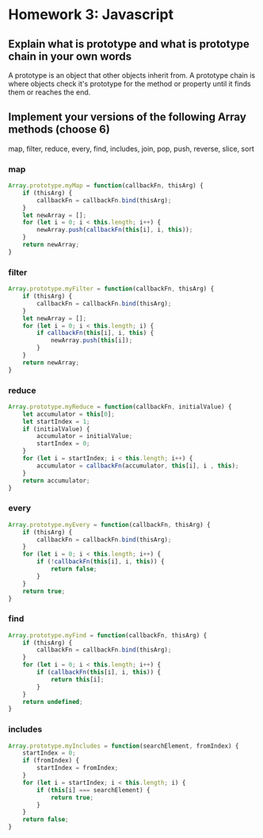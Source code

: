 # Homework 3: Javascript

## Explain what is prototype and what is prototype chain in your own words

A prototype is an object that other objects inherit from. A prototype chain is where objects check it's prototype for the method or property until it finds them or reaches the end.

## Implement your versions of the following Array methods (choose 6)

map, filter, reduce, every, find, includes, join, pop, push, reverse, slice, sort

### map

```javascript
Array.prototype.myMap = function(callbackFn, thisArg) {
    if (thisArg) {
        callbackFn = callbackFn.bind(thisArg);
    }
    let newArray = [];
    for (let i = 0; i < this.length; i++) {
        newArray.push(callbackFn(this[i], i, this));
    }
    return newArray;
}
```

### filter

```javascript
Array.prototype.myFilter = function(callbackFn, thisArg) {
    if (thisArg) {
        callbackFn = callbackFn.bind(thisArg);
    }
    let newArray = [];
    for (let i = 0; i < this.length; i) {
        if callbackFn(this[i], i, this) {
            newArray.push(this[i]);
        }
    }
    return newArray;
}
```

### reduce

```javascript
Array.prototype.myReduce = function(callbackFn, initialValue) {
    let accumulator = this[0];
    let startIndex = 1;
    if (initialValue) {
        accumulator = initialValue;
        startIndex = 0;
    }
    for (let i = startIndex; i < this.length; i++) {
        accumulator = callbackFn(accumulator, this[i], i , this);
    }
    return accumulator;
}
```

### every

```javascript
Array.prototype.myEvery = function(callbackFn, thisArg) {
    if (thisArg) {
        callbackFn = callbackFn.bind(thisArg);
    }
    for (let i = 0; i < this.length; i++) {
        if (!callbackFn(this[i], i, this)) {
            return false;
        }
    }
    return true;
}
```

### find

```javascript
Array.prototype.myFind = function(callbackFn, thisArg) {
    if (thisArg) {
        callbackFn = callbackFn.bind(thisArg);
    }
    for (let i = 0; i < this.length; i++) {
        if (callbackFn(this[i], i, this)) {
            return this[i];
        }
    }
    return undefined;
}
```

### includes

```javascript
Array.prototype.myIncludes = function(searchElement, fromIndex) {
    startIndex = 0;
    if (fromIndex) {
        startIndex = fromIndex;
    }
    for (let i = startIndex; i < this.length; i) {
        if (this[i] === searchElement) {
            return true;
        }
    }
    return false;
}
